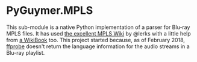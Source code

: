 # PyGuymer.MPLS

This sub-module is a native Python implementation of a parser for Blu-ray MPLS files. It has used [the excellent MPLS Wiki](https://github.com/lerks/BluRay/wiki/MPLS) by @lerks with a little help from [a WikiBook](https://en.wikibooks.org/wiki/User:Bdinfo/mpls) too. This project started because, as of February 2018, [ffprobe](https://www.ffmpeg.org/ffprobe.html) doesn't return the language information for the audio streams in a Blu-ray playlist.
